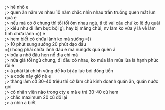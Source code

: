 ;> hê nhô e<br>
;> quen ăn nằm vs nhau 10 năm chắc nhìn nhau trần truồng quen mắt lun quá e<br>
;> nếu mà có ở chung thì tối tối ôm nhau ngủ, tỉ tê vài câu chứ ko lẽ đụ quài<br>
;> kiểu như đi làm bực bội gì, hay bị mắng chửi, nv làm ko vừa ý là về làm tình chữa lành =)) e<br>
;> hem biết có chửa lành ko mà sướng =))<br>
;> 10 phút sung sướng 20 phút dạo đầu<br>
=)) hong phải chửa lảnh đâu e mà nungds quá quên á<br>
;> bữa a nhớ đâu hẹn nổ địa chỉ mà<br>
;> nữa già tối ngủ chung, đi đâu có nhau, ko múa lân múa lửa là hạnh phúc ròi e<br>
;> à phải tài chính vững dể ko bị áp lực bởi đồng tiền<br>
;> a code nảy giờ nè e<br>
;> tháng làm cỡ 30-40 triệu thì cỡ làm chủ kinh doanh quán ăn, quán nước gòi<br>
;> có nhân viên nào trong cty e mà e trả 30-40 củ hem<br>
;> chắc maximum 20 củ đổ lại<br>
;> a nhìn a biết
